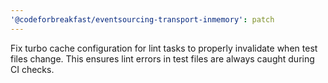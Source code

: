 ```yaml
---
'@codeforbreakfast/eventsourcing-transport-inmemory': patch
---
```


Fix turbo cache configuration for lint tasks to properly invalidate when test files change. This ensures lint errors in test files are always caught during CI checks.
